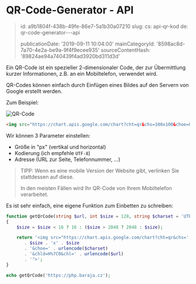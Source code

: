 QR-Code-Generator - API
=======================

> id: a9b1804f-438b-49fe-86e7-5a1b30a07210
> slug:
> 	cs: api-qr-kod
> 	de: qr-code-generator---api
> 
> publicationDate: '2019-09-11 10:04:00'
> mainCategoryId: '8598ac8d-7a70-4e2a-be9a-9f4f9ecee935'
> sourceContentHash: '89824ae94a740439f4ad3920bd311d3d'

Ein QR-Code ist ein spezieller 2-dimensionaler Code, der zur Übermittlung kurzer Informationen, z.B. an ein Mobiltelefon, verwendet wird.

QR-Codes können einfach durch Einfügen eines Bildes auf den Servern von Google erstellt werden.

Zum Beispiel:

<img src="https://chart.apis.google.com/chart?cht=qr&chs=100x100&choe=UTF-8&chld=H%7C0&chl=https://php.baraja.cz" alt="QR-Code">

```html
<img src="https://chart.apis.google.com/chart?cht=qr&chs=100x100&choe=UTF-8&chld=H%7C0&chl=https://php.baraja.cz" alt="QR code">
```

Wir können 3 Parameter einstellen:

- Größe in "px" (vertikal und horizontal)
- Kodierung (ich empfehle `UTF-8`)
- Adresse (URL zur Seite, Telefonnummer, ...)

> TIPP: Wenn es eine mobile Version der Website gibt, verlinken Sie stattdessen auf diese.
>
> In den meisten Fällen wird Ihr QR-Code von Ihrem Mobiltelefon verarbeitet.

Es ist sehr einfach, eine eigene Funktion zum Einbetten zu schreiben:

```php
function getQrCode(string $url, int $size = 128, string $charset = 'UTF-8'): string
{
    $size = $size < 16 ? 16 : ($size > 2048 ? 2048 : $size);

    return '<img src="https://chart.apis.google.com/chart?cht=qr&chs='
       . $size . 'x' . $size
       . '&choe=' . urlencode($charset)
       . '&chld=H%7C0&chl=' . urlencode($url)
       . '">';
}

echo getQrCode('https://php.baraja.cz');
```

